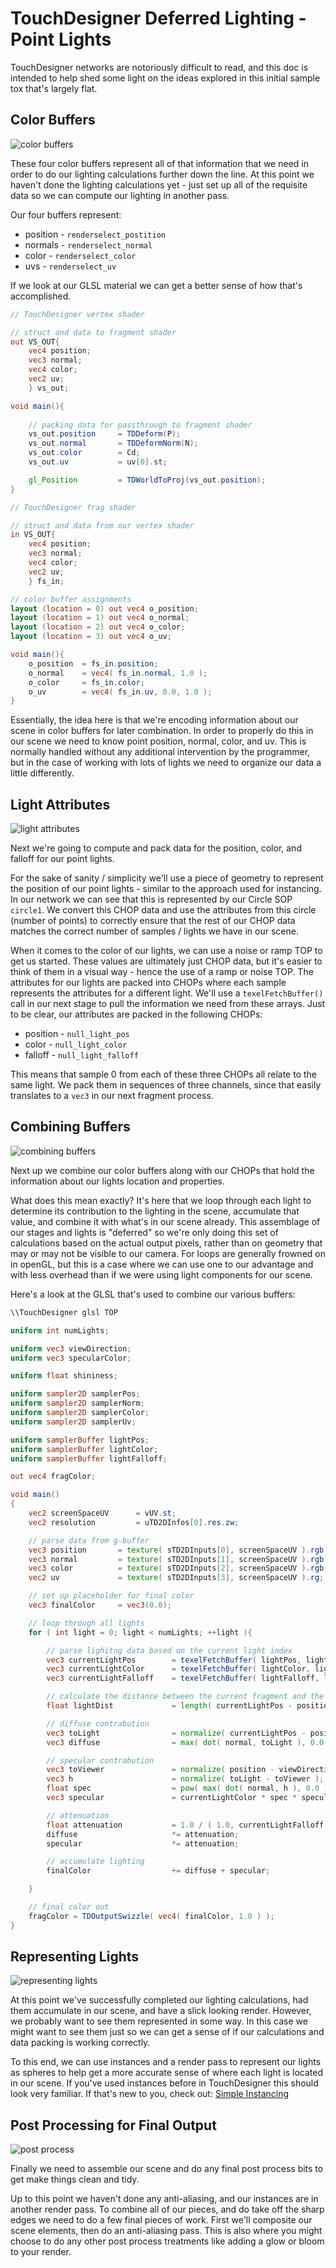 # TouchDesigner Deferred Lighting - Point Lights
TouchDesigner networks are notoriously difficult to read, and this doc is intended to help shed some light on the ideas explored in this initial sample tox that's largely flat. 

## Color Buffers
![color buffers](https://github.com/raganmd/touchdesigner-deferred-lighting/blob/master/repo-assets/readme-screenshots/example-lights-cone-color-buffers.PNG?raw=true)

These four color buffers represent all of that information that we need in order to do our lighting calculations further down the line. At this point we haven't done the lighting calculations yet - just set up all of the requisite data so we can compute our lighting in another pass.

Our four buffers represent:
* position - `renderselect_postition`
* normals - `renderselect_normal`
* color - `renderselect_color`
* uvs - `renderselect_uv`

If we look at our GLSL material we can get a better sense of how that's accomplished.

```glsl
// TouchDesigner vertex shader

// struct and data to fragment shader
out VS_OUT{
    vec4 position;
    vec3 normal;
    vec4 color;
    vec2 uv;
    } vs_out;

void main(){
    
    // packing data for passthrough to fragment shader
    vs_out.position     = TDDeform(P);
    vs_out.normal       = TDDeformNorm(N);
    vs_out.color        = Cd;
    vs_out.uv           = uv[0].st;

    gl_Position         = TDWorldToProj(vs_out.position); 
}
```

```glsl
// TouchDesigner frag shader

// struct and data from our vertex shader
in VS_OUT{
    vec4 position;
    vec3 normal;
    vec4 color;
    vec2 uv;
    } fs_in;

// color buffer assignments
layout (location = 0) out vec4 o_position;
layout (location = 1) out vec4 o_normal;
layout (location = 2) out vec4 o_color;
layout (location = 3) out vec4 o_uv;

void main(){
    o_position  = fs_in.position;
    o_normal    = vec4( fs_in.normal, 1.0 );
    o_color     = fs_in.color;
    o_uv        = vec4( fs_in.uv, 0.0, 1.0 );
}
```

Essentially, the idea here is that we're encoding information about our scene in color buffers for later combination. In order to properly do this in our scene we need to know point position, normal, color, and uv. This is normally handled without any additional intervention by the programmer, but in the case of working with lots of lights we need to organize our data a little differently. 

## Light Attributes
![light attributes](https://github.com/raganmd/touchdesigner-deferred-lighting/blob/master/repo-assets/readme-screenshots/example-lights-cone-attributes.PNG?raw=true)

Next we're going to compute and pack data for the position, color, and falloff for our point lights.

For the sake of sanity / simplicity we'll use a piece of geometry to represent the position of our point lights - similar to the approach used for instancing. In our network we can see that this is represented by our Circle SOP `circle1`. We convert this CHOP data and use the attributes from this circle (number of points) to correctly ensure that the rest of our CHOP data matches the correct number of samples / lights we have in our scene.

When it comes to the color of our lights, we can use a noise or ramp TOP to get us started. These values are ultimately just CHOP data, but it's easier to think of them in a visual way - hence the use of a ramp or noise TOP. The attributes for our lights are packed into CHOPs where each sample represents the attributes for a different light. We'll use a `texelFetchBuffer()` call in our next stage to pull the information we need from these arrays. Just to be clear, our attributes are packed in the following CHOPs:
* position - `null_light_pos`
* color - `null_light_color`
* falloff - `null_light_falloff`

This means that sample 0 from each of these three CHOPs all relate to the same light. We pack them in sequences of three channels, since that easily translates to a `vec3` in our next fragment process. 

## Combining Buffers
![combining buffers](https://github.com/raganmd/touchdesigner-deferred-lighting/blob/master/repo-assets/readme-screenshots/example-lights-cone-combining-buffers.PNG?raw=true)

Next up we combine our color buffers along with our CHOPs that hold the information about our lights location and properties.

What does this mean exactly? It's here that we loop through each light to determine its contribution to the lighting in the scene, accumulate that value, and combine it with what's in our scene already. This assemblage of our stages and lights is "deferred" so we're only doing this set of calculations based on the actual output pixels, rather than on geometry that may or may not be visible to our camera. For loops are generally frowned on in openGL, but this is a case where we can use one to our advantage and with less overhead than if we were using light components for our scene.

Here's a look at the GLSL that's used to combine our various buffers:

```glsl
\\TouchDesigner glsl TOP

uniform int numLights;

uniform vec3 viewDirection;
uniform vec3 specularColor;

uniform float shininess;

uniform sampler2D samplerPos;
uniform sampler2D samplerNorm;
uniform sampler2D samplerColor;
uniform sampler2D samplerUv;

uniform samplerBuffer lightPos;
uniform samplerBuffer lightColor;
uniform samplerBuffer lightFalloff;

out vec4 fragColor;

void main()
{
    vec2 screenSpaceUV      = vUV.st;
    vec2 resolution         = uTD2DInfos[0].res.zw;

    // parse data from g-buffer
    vec3 position       = texture( sTD2DInputs[0], screenSpaceUV ).rgb;
    vec3 normal         = texture( sTD2DInputs[1], screenSpaceUV ).rgb;
    vec3 color          = texture( sTD2DInputs[2], screenSpaceUV ).rgb;
    vec2 uv             = texture( sTD2DInputs[3], screenSpaceUV ).rg;

    // set up placeholder for final color
    vec3 finalColor     = vec3(0.0);

    // loop through all lights
    for ( int light = 0; light < numLights; ++light ){

        // parse lighitng data based on the current light index
        vec3 currentLightPos        = texelFetchBuffer( lightPos, light ).xyz;
        vec3 currentLightColor      = texelFetchBuffer( lightColor, light ).xyz;
        vec3 currentLightFalloff    = texelFetchBuffer( lightFalloff, light ).xyz;

        // calculate the distance between the current fragment and the light source
        float lightDist             = length( currentLightPos - position );

        // diffuse contrabution
        vec3 toLight                = normalize( currentLightPos - position );
        vec3 diffuse                = max( dot( normal, toLight ), 0.0 ) * color * currentLightColor;

        // specular contrabution
        vec3 toViewer               = normalize( position - viewDirection );
        vec3 h                      = normalize( toLight - toViewer );
        float spec                  = pow( max( dot( normal, h ), 0.0 ), shininess );
        vec3 specular               = currentLightColor * spec * specularColor;

        // attenuation
        float attenuation           = 1.0 / ( 1.0, currentLightFalloff.y * lightDist + currentLightFalloff.z * lightDist * lightDist );
        diffuse                     *= attenuation;
        specular                    *= attenuation;

        // accumulate lighting
        finalColor                  += diffuse + specular;

    }

    // final color out 
    fragColor = TDOutputSwizzle( vec4( finalColor, 1.0 ) );
}

```

## Representing Lights
![representing lights](https://github.com/raganmd/touchdesigner-deferred-lighting/blob/master/repo-assets/readme-screenshots/example-lights-cone-represetning-lights.PNG?raw=true)

At this point we've successfully completed our lighting calculations, had them accumulate in our scene, and have a slick looking render. However, we probably want to see them represented in some way. In this case we might want to see them just so we can get a sense of if our calculations and data packing is working correctly. 

To this end, we can use instances and a render pass to represent our lights as spheres to help get a more accurate sense of where each light is located in our scene. If you've used instances before in TouchDesigner this should look very familiar. If that's new to you, check out: [Simple Instancing](https://matthewragan.com/2015/03/31/thp-494-598-simple-instancing-touchdesigner/)

## Post Processing for Final Output
![post process](https://github.com/raganmd/touchdesigner-deferred-lighting/blob/master/repo-assets/readme-screenshots/example-lights-cone-post-process.PNG?raw=true)

Finally we need to assemble our scene and do any final post process bits to get make things clean and tidy.

Up to this point we haven't done any anti-aliasing, and our instances are in another render pass. To combine all of our pieces, and do take off the sharp edges we need to do a few final pieces of work. First we'll composite our scene elements, then do an anti-aliasing pass. This is also where you might choose to do any other post process treatments like adding a glow or bloom to your render.